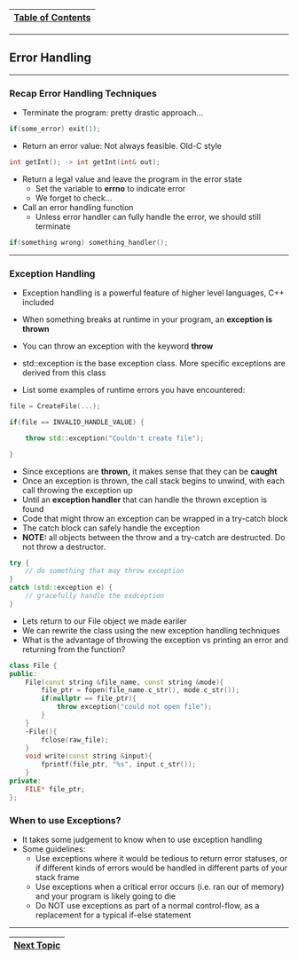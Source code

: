 |[Table of Contents](/00-Table-of-Contents.md)|
|---|

---

## Error Handling

---

### Recap Error Handling Techniques

* Terminate the program: pretty drastic approach...

```cpp
if(some_error) exit(1);
```

* Return an error value: Not always feasible. Old-C style

```cpp
int getInt(); -> int getInt(int& out);
```

* Return a legal value and leave the program in the error state
  * Set the variable to **errno** to indicate error
  * We forget to check...
* Call an error handling function
  * Unless error handler can fully handle the error, we should still terminate

```cpp
if(something wrong) something_handler();
```

---

### Exception Handling

* Exception handling is a powerful feature of higher level languages, C++ included

* When something breaks at runtime in your program, an **exception is thrown**

* You can throw an exception with the keyword **throw**

* std::exception is the base exception class. More specific exceptions are derived from this class

* List some examples of runtime errors you have encountered:

```cpp
file = CreateFile(...);

if(file == INVALID_HANDLE_VALUE) {

    throw std::exception("Couldn't create file"); ​

}
```

* Since exceptions are **thrown,** it makes sense that they can be **caught**
* Once an exception is thrown, the call stack begins to unwind, with each call throwing the exception up
* Until an **exception handler** that can handle the thrown exception is found
* Code that might throw an exception can be wrapped in a try-catch block
* The catch block can safely handle the exception
* **NOTE:** all objects between the throw and a try-catch are destructed. Do not throw a destructor. 

```cpp
try {
    // do something that may throw exception
}
catch (std::exception e) {
    // gracefully handle the exdception
}
```

* Lets return to our File object we made eariler
* We can rewrite the class using the new exception handling techniques
* What is the advantage of throwing the exception vs printing an error and returning from the function?

```cpp
class File {
public: ​
    File(const string &file_name, const string &mode){
        file_ptr = fopen(file_name.c_str(), mode.c_str());​
        if(nullptr == file_ptr){
            throw exception("could not open file");​
        }
    }
    ~File(){
        fclose(raw_file);​
    }
    void write(const string &input){
        fprintf(file_ptr, "%s", input.c_str());​
    }
private:​
    FILE* file_ptr;​
};
```

### When to use Exceptions?

* It takes some judgement to know when to use exception handling
* Some guidelines:
  * Use exceptions where it would be tedious to return error statuses, or if different kinds of errors would be handled in different parts of your stack frame
  * Use exceptions when a critical error occurs \(i.e. ran our of memory\) and your program is likely going to die
  * Do NOT use exceptions as part of a normal control-flow, as a replacement for a typical if-else statement

---

|[Next Topic](/ch05_Resource_Management/5.03_moving-and-copying.md)|
|---|
